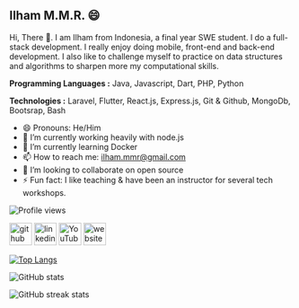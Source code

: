 ## Ilham M.M.R. 😄

Hi, There 👋. I am Ilham from Indonesia, a final year SWE student. I do a full-stack development. I really enjoy doing mobile, front-end and back-end development. I also like to challenge myself to practice on data structures and algorithms to sharpen more my computational skills.


**Programming Languages :** Java, Javascript, Dart, PHP, Python

**Technologies :** Laravel, Flutter, React.js, Express.js, Git & Github, MongoDb, Bootsrap, Bash

- 😄 Pronouns: He/Him 
- 🔭 I’m currently working heavily with node.js
- 🌱 I’m currently learning Docker
- 📫 How to reach me: ilham.mmr@gmail.com 
- 👯 I’m looking to collaborate on open source
- ⚡ Fun fact: I like teaching & have been an instructor for several tech workshops. 

![Profile views](https://gpvc.arturio.dev/ilham-mmr)  


[<img src='https://cdn.jsdelivr.net/npm/simple-icons@3.0.1/icons/github.svg' alt='github' height='40'>](https://github.com/ilham-mmr)  [<img src='https://cdn.jsdelivr.net/npm/simple-icons@3.0.1/icons/linkedin.svg' alt='linkedin' height='40'>](https://www.linkedin.com/in/ilham-m-maulana-r-468b58150/)  [<img src='https://cdn.jsdelivr.net/npm/simple-icons@3.0.1/icons/youtube.svg' alt='YouTube' height='40'>](https://www.youtube.com/channel/UCECVJAOePu0XqnYMGascaDA)  [<img src='https://cdn.jsdelivr.net/npm/simple-icons@3.0.1/icons/icloud.svg' alt='website' height='40'>](https://ilham-mmr.github.io/)  

[![Top Langs](https://github-readme-stats.vercel.app/api/top-langs/?username=ilham-mmr&theme=dracula&layout=compact)](https://github.com/anuraghazra/github-readme-stats&theme=dracula&layout=compact)

![GitHub stats](https://github-readme-stats.vercel.app/api?username=ilham-mmr&show_icons=true&count_private=true&theme=dracula)  

![GitHub streak stats](https://github-readme-streak-stats.herokuapp.com/?user=ilham-mmr&theme=dracula)  

